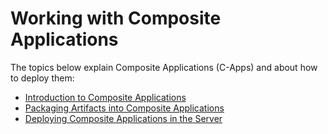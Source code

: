 # Working with Composite Applications

The topics below explain Composite Applications (C-Apps) and about how
to deploy them:  

-   [Introduction to Composite
    Applications](_Introduction_to_Composite_Applications_)
-   [Packaging Artifacts into Composite
    Applications](_Packaging_Artifacts_into_Composite_Applications_)
-   [Deploying Composite Applications in the
    Server](_Deploying_Composite_Applications_in_the_Server_)
